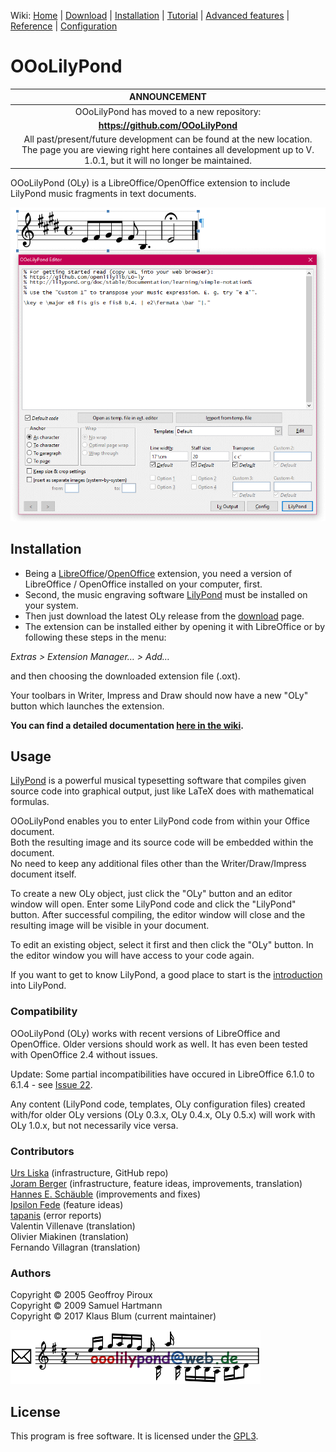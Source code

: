 Wiki:  [Home](https://github.com/openlilylib/LO-ly/wiki#ooolilypond) | [Download](https://github.com/openlilylib/LO-ly/wiki/Downloads#downloads) | [Installation](https://github.com/openlilylib/LO-ly/wiki/Installation#installation) | [Tutorial](https://github.com/openlilylib/LO-ly/wiki/Tutorial#tutorial) | [Advanced features](https://github.com/openlilylib/LO-ly/wiki/Advanced-features#advanced-features) | [Reference](https://github.com/openlilylib/LO-ly/wiki/Editor-(main-window-reference)#editor-main-window-reference) | [Configuration](https://github.com/openlilylib/LO-ly/wiki/Config#configuration-dialogue)

# OOoLilyPond

| ANNOUNCEMENT | 
| :---: |
| OOoLilyPond has moved to a new repository: |
| **https://github.com/OOoLilyPond** |
| All past/present/future development can be found at the new location. The page you are viewing right here containes all development up to V. 1.0.1, but it will no longer be maintained. |

OOoLilyPond (OLy) is a LibreOffice/OpenOffice extension to include LilyPond music fragments in text documents.

![editor object](https://raw.githubusercontent.com/KlausBlum/OLy-resources/master/images/editor-object-02.gif)

## Installation

* Being a [LibreOffice]/[OpenOffice] extension, you need a version of LibreOffice / OpenOffice installed on your computer, first.  
* Second, the music engraving software [LilyPond] must be installed on your system.  
* Then just download the latest OLy release from the [download] page.  
* The extension can be installed either by opening it with LibreOffice or by following these steps in the menu:

*Extras > Extension Manager… > Add…*

and then choosing the downloaded extension file (.oxt).

Your toolbars in Writer, Impress and Draw should now have a new "OLy" button which launches the extension.

**You can find a detailed documentation [here in the wiki](https://github.com/openlilylib/LO-ly/wiki/Installation#installation).**

## Usage

[LilyPond] is a powerful musical typesetting software that compiles given source code into graphical output, just like LaTeX does with mathematical formulas. 

OOoLilyPond enables you to enter LilyPond code from within your Office document.  
  Both the resulting image and its source code will be embedded within the document.  
  No need to keep any additional files other than the Writer/Draw/Impress document itself.

To create a new OLy object, just click the "OLy" button and an editor window will open. Enter some LilyPond code and click the "LilyPond" button. After successful compiling, the editor window will close and the resulting image will be visible in your document. 

To edit an existing object, select it first and then click the "OLy" button. In the editor window you will have access to your code again.

If you want to get to know LilyPond, a good place to start is the [introduction] into LilyPond.

### Compatibility 

OOoLilyPond (OLy) works with recent versions of LibreOffice and OpenOffice. Older versions should work as well. It has even been tested with OpenOffice 2.4 without issues. 

Update: Some partial incompatibilities have occured in LibreOffice 6.1.0 to 6.1.4 - see [Issue 22].

Any content (LilyPond code, templates, OLy configuration files) created with/for older OLy versions (OLy 0.3.x, OLy 0.4.x, OLy 0.5.x) will work with OLy 1.0.x, but not necessarily vice versa.


[LibreOffice]: http://libreoffice.org/
[OpenOffice]: http://www.openoffice.org/
[LilyPond]: http://lilypond.org
[download]: https://github.com/openlilylib/LO-ly/wiki/Downloads#downloads
[introduction]: http://lilypond.org/introduction.html
[Introduction into OOoLilyPond]: http://lilypondblog.org/2017/04/ooolilypond-creating-musical-snippets-in-libreoffice-documents/
[Scores of Beauty]: http://lilypondblog.org/
[Issue 22]: https://github.com/openlilylib/LO-ly/issues/22#issuecomment-462500338

### Contributors

[Urs Liska](https://github.com/uliska) (infrastructure, GitHub repo)  
[Joram Berger](https://github.com/joram-berger) (infrastructure, feature ideas, improvements, translation)  
[Hannes E. Schäuble](https://github.com/edgar79) (improvements and fixes)  
[Ipsilon Fede](https://github.com/yfede) (feature ideas)  
[tapanis](https://github.com/tapanis) (error reports)  
Valentin Villenave (translation)  
Olivier Miakinen (translation)  
Fernando Villagran (translation)

### Authors

Copyright © 2005 Geoffroy Piroux  
Copyright © 2009 Samuel Hartmann  
Copyright © 2017 Klaus Blum (current maintainer)

<a id="envelope">![a](https://raw.githubusercontent.com/KlausBlum/OLy-resources/master/images/score-a.png)</a>![b](https://raw.githubusercontent.com/KlausBlum/OLy-resources/master/images/score-b.png)![c](https://raw.githubusercontent.com/KlausBlum/OLy-resources/master/images/score-c.png)![d](https://raw.githubusercontent.com/KlausBlum/OLy-resources/master/images/score-d.png)![e](https://raw.githubusercontent.com/KlausBlum/OLy-resources/master/images/score-e.png)![f](https://raw.githubusercontent.com/KlausBlum/OLy-resources/master/images/score-f.png)

## License

This program is free software. It is licensed under the [GPL3].

[GPL3]: https://www.gnu.org/licenses/gpl.html "GPL3"
